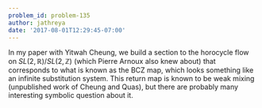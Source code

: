 ```yaml
---
problem_id: problem-135
author: jathreya
date: '2017-08-01T12:29:45-07:00'
---
```

In my paper with Yitwah Cheung, we build a section to the horocycle flow on
$SL(2, \mathbb R)/SL(2, \mathbb Z)$ (which Pierre Arnoux also knew about) that
corresponds to what is known as the BCZ map, which looks something like an
infinite substitution system. This return map is known to be weak mixing
(unpublished work of Cheung and Quas), but there are probably many interesting
symbolic question about it.

